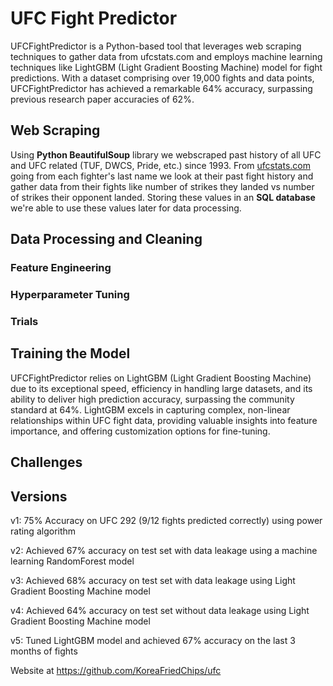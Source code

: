 # UFC Fight Predictor

UFCFightPredictor is a Python-based tool that leverages web scraping techniques to gather data from ufcstats.com and employs machine learning techniques like LightGBM (Light Gradient Boosting Machine) model for fight predictions. With a dataset comprising over 19,000 fights and data points, UFCFightPredictor has achieved a remarkable 64% accuracy, surpassing previous research paper accuracies of 62%. 

## Web Scraping

Using **Python BeautifulSoup** library we webscraped past history of all UFC and UFC related (TUF, DWCS, Pride, etc.) since 1993. From [ufcstats.com](ufcstats.com) going from each fighter's last name we look at their past fight history and gather data from their fights like number of strikes they landed vs number of strikes their opponent landed. Storing these values in an **SQL database** we're able to use these values later for data processing.

## Data Processing and Cleaning

### Feature Engineering

### Hyperparameter Tuning

### Trials

## Training the Model

UFCFightPredictor relies on LightGBM (Light Gradient Boosting Machine) due to its exceptional speed, efficiency in handling large datasets, and its ability to deliver high prediction accuracy, surpassing the community standard at 64%. LightGBM excels in capturing complex, non-linear relationships within UFC fight data, providing valuable insights into feature importance, and offering customization options for fine-tuning.

## Challenges

## Versions
v1:
75% Accuracy on UFC 292 (9/12 fights predicted correctly) using power rating algorithm

v2:
Achieved 67% accuracy on test set with data leakage using a machine learning RandomForest model

v3:
Achieved 68% accuracy on test set with data leakage using Light Gradient Boosting Machine model

v4:
Achieved 64% accuracy on test set without data leakage using Light Gradient Boosting Machine model

v5:
Tuned LightGBM model and achieved 67% accuracy on the last 3 months of fights

Website at https://github.com/KoreaFriedChips/ufc
